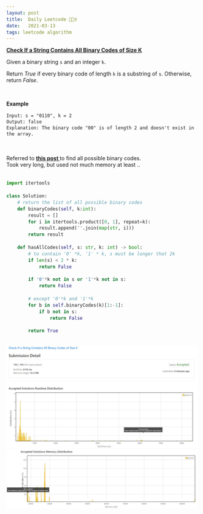 ```yaml
---
layout: post
title:  Daily Leetcode 🙋🏻‍♀️
date:   2021-03-13
tags: leetcode algorithm 
---
```


<b><a href='https://leetcode.com/explore/challenge/card/march-leetcoding-challenge-2021/589/week-2-march-8th-march-14th/3669/' target='_blank'> Check If a String Contains All Binary Codes of Size K </a></b>

Given a binary string ```s``` and an integer ```k```.

Return *True* if every binary code of length ```k``` is a substring of ```s```. Otherwise, return *False*.

<br>

<b>Example</b>
```
Input: s = "0110", k = 2
Output: false
Explanation: The binary code "00" is of length 2 and doesn't exist in the array.
```

<br>
<br>
Referred to <b><a href='https://stackoverflow.com/questions/35313919/get-a-list-of-all-possible-binary-tuples-with-length-n' target='_blank'> this post </a></b> to find all possible binary codes. <br>
Took very long, but used not much memory at least .. 
<br><br>

```python
import itertools

class Solution:
    # return the list of all possible binary codes 
    def binaryCodes(self, k:int):
        result = []
        for i in itertools.product([0, 1], repeat=k):
            result.append(''.join(map(str, i)))
        return result
        
    def hasAllCodes(self, s: str, k: int) -> bool:
        # to contain '0' *k, '1' * k, s must be longer that 2k
        if len(s) < 2 * k:  
            return False
        
        if '0'*k not in s or '1'*k not in s:
            return False 
        
        # except '0'*k and '1'*k
        for b in self.binaryCodes(k)[1:-1]:
            if b not in s:
                return False
        
        return True  
```

<br>
<img src="https://github.com/yeounyi/yeounyi.github.io/blob/master/assets/img/0313.JPG?raw=true">
<img src="https://github.com/yeounyi/yeounyi.github.io/blob/master/assets/img/0313(2).JPG?raw=true">
<br>

